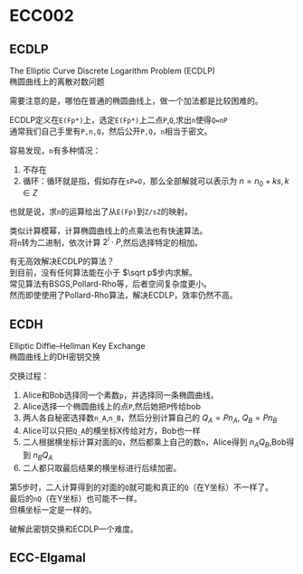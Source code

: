 # ECC002   
## ECDLP  
The Elliptic Curve Discrete Logarithm Problem (ECDLP)   
椭圆曲线上的离散对数问题   

需要注意的是，哪怕在普通的椭圆曲线上，做一个加法都是比较困难的。  

ECDLP定义在`E(Fp*)`上，选定`E(Fp*)`上二点`P`,`Q`,求出`n`使得`Q=nP`   
通常我们自己手里有`P,n,Q`，然后公开`P,Q`，`n`相当于密文。   

容易发现，`n`有多种情况：  
1. 不存在  
2. 循环：循环就是指，假如存在`sP=O`，那么全部解就可以表示为 $n=n_0+ks,k\in Z$  

也就是说，求`n`的运算给出了从`E(Fp)`到`Z/sZ`的映射。  

类似计算模幂，计算椭圆曲线上的点乘法也有快速算法。  
将`n`转为二进制，依次计算 $2^i\cdot P$,然后选择特定的相加。  

有无高效解决ECDLP的算法？  
到目前，没有任何算法能在小于 $\sqrt p$步内求解。  
常见算法有BSGS,Pollard-Rho等，后者空间复杂度更小。   
然而即使使用了Pollard-Rho算法，解决ECDLP，效率仍然不高。   

## ECDH  
Elliptic Diffie–Hellman Key Exchange   
椭圆曲线上的DH密钥交换   

交换过程：  
1. Alice和Bob选择同一个素数`p`，并选择同一条椭圆曲线。
2. Alice选择一个椭圆曲线上的点`P`,然后她把`P`传给bob
3. 两人各自秘密选择数`n_A`,`n_B`，然后分别计算自己的 $Q_A=Pn_A$, $Q_B=Pn_B$
4. Alice可以只把`Q_A`的横坐标X传给对方，Bob也一样
5. 二人根据横坐标计算对面的`Q`，然后都乘上自己的数`n`，Alice得到 $n_AQ_B$,Bob得到 $n_BQ_A$
6. 二人都只取最后结果的横坐标进行后续加密。  

第5步时，二人计算得到的对面的`Q`就可能和真正的`Q`（在Y坐标）不一样了。   
最后的`nQ`（在Y坐标）也可能不一样。  
但横坐标一定是一样的。   

破解此密钥交换和ECDLP一个难度。   

## ECC-Elgamal















